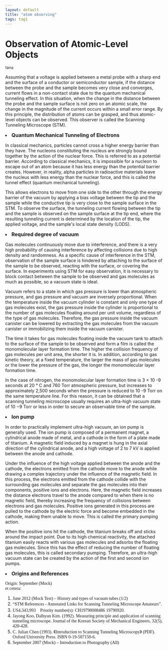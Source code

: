 ```yaml
---
layout: default
title: "atom observing"
tags: tag1
---
```


# Observation of Atomic-Level Objects
<p><span style="font-size:11px">fama</span></p>

Assuming that a voltage is applied between a metal probe with a sharp end and the surface of a conductor or semiconductor sample, if the distance between the probe and the sample becomes very close and converges, current flows in a non-contact state due to the quantum mechanical tunneling effect. In this situation, when the change in the distance between the probe and the sample surface is not zero on an atomic scale, the change in the magnitude of the current occurs within a small error range. By this principle, the distribution of atoms can be grasped, and thus atomic-level objects can be observed. This observer is called the Scanning Tunneling Microscope (STM).

<li><strong><span style="font-size:16px">Quantum Mechanical Tunneling of Electrons</span></strong></li>
<p></p>

In classical mechanics, particles cannot cross a higher energy barrier than they have. The nucleons constituting the nucleus are strongly bound together by the action of the nuclear force. This is referred to as a potential barrier. According to classical mechanics, it is impossible for a nucleon to escape out of an atom because it has less energy than the potential barrier creates. However, in reality, alpha particles in radioactive materials leave the nucleus with less energy than the nuclear force, and this is called the tunnel effect (quantum mechanical tunneling).

This allows electrons to move from one side to the other through the energy barrier of the vacuum by applying a bias voltage between the tip and the sample while the conductive tip is very close to the sample surface in the STM. To observe the surface, the tunneling current flowing between the tip and the sample is observed on the sample surface at the tip end, where the resulting tunneling current is determined by the location of the tip, the applied voltage, and the sample's local state density (LODS).

<li><strong><span style="font-size:16px">Required degree of vacuum</span></strong></li>
<p></p>

Gas molecules continuously move due to interference, and there is a very high probability of causing interference by affecting collisions due to high density and randomness. As a specific cause of interference in the STM, observation of the sample surface is hindered by attaching to the surface of the sample to be observed, reacting with the surface, or covering the surface. In experiments using STM for easy observation, it is necessary to block contact between the sample to be observed and gas molecules as much as possible, so a vacuum state is ideal.

Vacuum refers to a state in which gas pressure is lower than atmospheric pressure, and gas pressure and vacuum are inversely proportional. When the temperature inside the vacuum cylinder is constant and only one type of gas molecules exist, the gas pressure inside the cylinder is proportional to the number of gas molecules floating around per unit volume, regardless of the type of gas molecules. Therefore, the gas pressure inside the vacuum canister can be lowered by extracting the gas molecules from the vacuum canister or immobilizing them inside the vacuum canister.

The time it takes for gas molecules floating inside the vacuum tank to attach to the surface of the sample to be observed and form a film is called the monomolecular layer formation time. The higher the collision frequency of gas molecules per unit area, the shorter it is. In addition, according to gas kinetic theory, at a fixed temperature, the larger the mass of gas molecules or the lower the pressure of the gas, the longer the monomolecular layer formation time.

In the case of nitrogen, the monomolecular layer formation time is 3 × 10 -9 seconds at 20 ° C and 760 Torr atmospheric pressure, but increases to approximately 2,500 seconds when the pressure is reduced to 10 -9 Torr on the same temperature line. For this reason, it can be obtained that a scanning tunneling microscope usually requires an ultra-high vacuum state of 10 −9 Torr or less in order to secure an observable time of the sample.

<li><strong><span style="font-size:16px">Ion pump</span></strong></li>
<p></p>

In order to practically implement ultra-high vacuum, an ion pump is generally used. The ion pump is composed of a permanent magnet, a cylindrical anode made of metal, and a cathode in the form of a plate made of titanium. A magnetic field induced by a magnet is hung in the axial direction of the cylindrical anode, and a high voltage of 2 to 7 kV is applied between the anode and cathode.

Under the influence of the high voltage applied between the anode and the cathode, the electrons emitted from the cathode move to the anode while drawing a complex trajectory under the influence of the magnetic field. In this process, the electrons emitted from the cathode collide with the surrounding gas molecules and separate the gas molecules into their components, positive ions and electrons. Here, the magnetic field increases the distance electrons travel to the anode compared to when there is no magnetic field, thereby increasing the frequency of collisions between electrons and gas molecules. Positive ions generated in this process are pulled to the cathode by the electric force and become embedded in the cathode, making them unable to move. This is called the primary pumping action.

When the positive ions hit the cathode, the titanium breaks off and sticks around the impact point. Due to its high chemical reactivity, the attached titanium easily reacts with various gas molecules and adsorbs the floating gas molecules. Since this has the effect of reducing the number of floating gas molecules, this is called secondary pumping.
Therefore, an ultra-high vacuum state can be created by the action of the first and second ion pumps.

<li><strong><span style="font-size:16px">Origins and References</span></strong></li>
<p></p>

<p><span style="font-family:Times New Roman,Times,serif">Origin: September (Mock)<br />
et cetera:</span></p>

<ol>
	<li><span style="font-family:Times New Roman,Times,serif">June 2012 (Mock Test) &ndash; History and types of vacuum tubes (1/2)</span></li>
	<li><span style="font-family:Times New Roman,Times,serif">&ldquo;STM References - Annotated Links for Scanning Tunneling Microscope Amateurs&rdquo;.</span></li>
	<li><span style="font-family:Times New Roman,Times,serif">US4,343,993　Priority number(s): CH19790008486 19790920.</span></li>
	<li><span style="font-family:Times New Roman,Times,serif">Jayong Koo, Dalhyun Kim. (1992). Measuring principle and application of scanning tunneling microscope. Journal of the Korean Society of Mechanical Engineers, 32(5), 420-428.</span></li>
	<li><span style="font-family:Times New Roman,Times,serif">C. Julian Chen (1993). 《Introduction to Scanning Tunneling Microscopy》 (PDF). Oxford University Press. ISBN 0-19-507150-6.</span></li>
	<li><span style="font-family:Times New Roman,Times,serif">September 2007 (Mock) &ndash; Introduction to Photography (All)</span></li>
</ol>